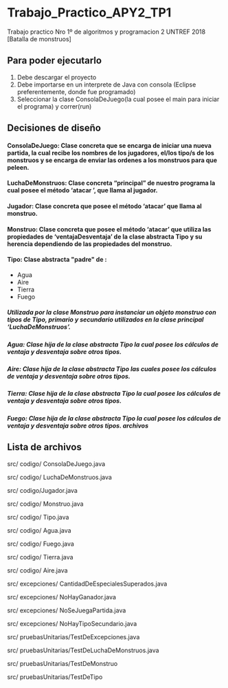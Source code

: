 # Trabajo_Practico_APY2_TP1
Trabajo practico Nro 1º de algoritmos y programacion 2 UNTREF 2018 [Batalla de monstruos]

## Para poder ejecutarlo

1. Debe descargar el proyecto
2. Debe importarse en un interprete de Java con consola (Eclipse preferentemente, donde fue programado)
3. Seleccionar la clase ConsolaDeJuego(la cual posee el main para iniciar el programa) y correr(run)

## Decisiones de diseño

#### ConsolaDeJuego: Clase concreta que se encarga de iniciar una nueva partida, la cual recibe los nombres de los jugadores, el/los tipo/s de los monstruos y se encarga de enviar las ordenes a los monstruos para que peleen.

#### LuchaDeMonstruos: Clase concreta “principal” de nuestro programa la cual posee el método ‘atacar ’, que llama al jugador.

#### Jugador: Clase concreta que posee el método ‘atacar’ que llama al monstruo.

#### Monstruo: Clase concreta que posee el método ‘atacar’ que utiliza las propiedades de ‘ventajaDesventaja’ de la clase abstracta Tipo y su herencia dependiendo de las propiedades del monstruo. 

#### Tipo: Clase abstracta "padre" de :
- Agua
- Aire
- Tierra
- Fuego

##### Utilizada por la clase Monstruo para instanciar un objeto monstruo con tipos de Tipo, primario y secundario utilizados en la clase principal ‘LuchaDeMonstruos’.

##### Agua: Clase hija de la clase abstracta Tipo la cual posee los cálculos de ventaja y desventaja sobre otros tipos.

##### Aire: Clase hija de la clase abstracta Tipo las cuales posee los cálculos de ventaja y desventaja sobre otros tipos.

##### Tierra: Clase hija de la clase abstracta Tipo la cual posee los cálculos de ventaja y desventaja sobre otros tipos.

##### Fuego: Clase hija de la clase abstracta Tipo la cual posee los cálculos de ventaja y desventaja sobre otros tipos. archivos

## Lista de archivos

src/ codigo/ ConsolaDeJuego.java

src/ codigo/ LuchaDeMonstruos.java

src/ codigo/Jugador.java

src/ codigo/ Monstruo.java

src/ codigo/ Tipo.java

src/ codigo/ Agua.java

src/ codigo/ Fuego.java

src/ codigo/ Tierra.java

src/ codigo/ Aire.java

src/ excepciones/    CantidadDeEspecialesSuperados.java

src/ excepciones/ NoHayGanador.java

src/ excepciones/ NoSeJuegaPartida.java

src/ excepciones/ NoHayTipoSecundario.java

src/ pruebasUnitarias/TestDeExcepciones.java

src/ pruebasUnitarias/TestDeLuchaDeMonstruos.java

src/ pruebasUnitarias/TestDeMonstruo

src/ pruebasUnitarias/TestDeTipo
